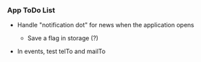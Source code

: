 ### App ToDo List

- Handle "notification dot" for news when the application opens
    - Save a flag in storage (?)
    
- In events, test telTo and mailTo
 
